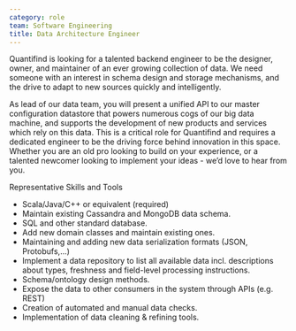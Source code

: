 ```yaml
---
category: role
team: Software Engineering
title: Data Architecture Engineer
---
```

 
Quantifind is looking for a talented backend engineer to be the designer, owner, and maintainer of an ever growing collection of data. We need someone with an interest in schema design and storage mechanisms, and the drive to adapt to new sources quickly and intelligently.

As lead of our data team, you will present a unified API to our master configuration datastore that powers numerous cogs of our big data machine, and supports the development of new products and services which rely on this data. This is a critical role for Quantifind and requires a dedicated engineer to be the driving force behind innovation in this space. Whether you are an old pro looking to build on your experience, or a talented newcomer looking to implement your ideas - we’d love to hear from you.

Representative Skills and Tools

- Scala/Java/C++ or equivalent (required)
- Maintain existing Cassandra and MongoDB data schema.
- SQL and other standard database.
- Add new domain classes and maintain existing ones.
- Maintaining and adding new data serialization formats (JSON, Protobufs,...)
- Implement a data repository to list all available data incl. descriptions about types, freshness and field-level processing instructions.
- Schema/ontology design methods.
- Expose the data to other consumers in the system through APIs (e.g. REST)
- Creation of automated and manual data checks.
- Implementation of data cleaning & refining tools.